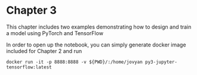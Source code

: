 # Chapter 3

This chapter includes two examples demonstrating how to design and train a model using PyTorch and TensorFlow

In order to open up the notebook, you can simply generate docker image included for Chapter 2 and run
```
docker run -it -p 8888:8888 -v ${PWD}/:/home/jovyan py3-jupyter-tensorflow:latest
```
